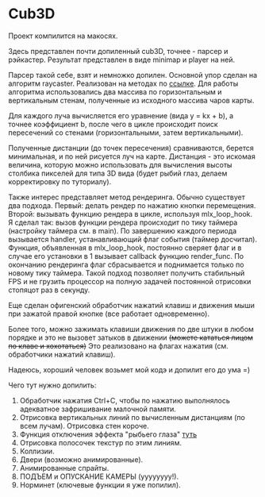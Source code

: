 # Cub3D

Проект компилится на макосях.

Здесь представлен почти допиленный cub3D, точнее - парсер и рэйкастер. Результат представлен в виде minimap и player на ней.

Парсер такой себе, взят и немножко допилен. Основной упор сделан на алгоритм raycaster. Реализован на методах по [ссылке](https://permadi.com/1996/05/ray-casting-tutorial-1/#INTRODUCTION).
Для работы алгоритма использовались два массива по горизонтальным и вертикальным стенам, полученные из исходного массива чаров карты.

Для каждого луча вычисляется его уравнение (вида y = kx + b), а точнее коэффициент b, после чего в цикле происходит поиск пересечений со стенами (горизонтальными, затем вертикальными).

Полученные дистанции (до точек пересечения) сравниваются, берется минимальная, и по ней рисуется луч на карте. Дистанция - это искомая величина, которую можно использовать для вычисления высоты столбика пикселей для типа 3D вида (будет рыбий глаз, делаем корректировку по туториалу).

Также интерес представляет метод рендеринга. Обычно существует два подхода. Первый: делать рендер по нажатию кнопки перемещения. Второй: вызывать функцию рендера в цикле, используя mlx_loop_hook. Я сделал так: вызов функции рендера происходит по тику таймера (настройку таймера см. в main). По завершению каждого периода вызывается handler, устанавливающий флаг события (таймер досчитал). Функция, объявленная в mlx_loop_hook, постоянно сверяет флаг и в случае его установки в 1 вызывает callback функцию render_func. По окончанию рендеринга флаг сбрасывается и поднимается только по новому тику таймера. Такой подход позволяет получить стабильный FPS и не грузить процессор на полную задачей постоянной отрисовки стопяцот раз в секунду.

Еще сделан офигенский обработчик нажатий клавиш и движения мыши при зажатой правой кнопке (все работает одновременно).

Более того, можно зажимать клавиши движения по две штуки в любом порядке и это не вызовет затыков в движении ~~(можете кататься лицом по клаве и хохотаться)~~ Это реализовано на флагах нажатия (см. обработчики нажатий клавиш).

Надеюсь, хороший человек возьмет мой кодэ и допилит его до ума =)

Чего тут нужно допилить:
1. Обработчик нажатия Ctrl+C, чтобы по нажатию выполнялось адекватное зафришивание малочной памяти.
2. Отрисовка вертикальных линий по вычисленным дистанциям (по всем лучам). Отрисовка стен короче.
3. Функция отключения эффекта "рыбьего глаза" [туть](https://permadi.com/1996/05/ray-casting-tutorial-8/)
4. Отрисовка полосочек текстур по этим линиям.
5. Коллизии.
6. Двери (возможно анимированные).
7. Анимированные спрайты.
8. ПОДЪЕМ и ОПУСКАНИЕ КАМЕРЫ (уууууууу!).
9. Норминет (ключевые функции я уже попилил).
